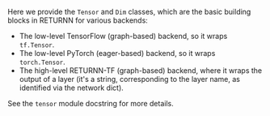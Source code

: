 Here we provide the `Tensor` and `Dim` classes,
which are the basic building blocks in RETURNN for various backends:

- The low-level TensorFlow (graph-based) backend, so it wraps `tf.Tensor`.
- The low-level PyTorch (eager-based) backend, so it wraps `torch.Tensor`.
- The high-level RETURNN-TF (graph-based) backend,
  where it wraps the output of a layer
  (it's a string, corresponding to the layer name,
  as identified via the network dict).

See the `tensor` module docstring for more details.
